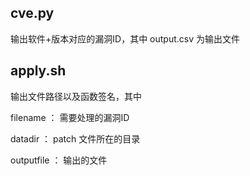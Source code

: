 
## cve.py

输出软件+版本对应的漏洞ID，其中
output.csv 为输出文件

## apply.sh

输出文件路径以及函数签名，其中

filename ： 需要处理的漏洞ID

datadir ： patch 文件所在的目录

outputfile ： 输出的文件

